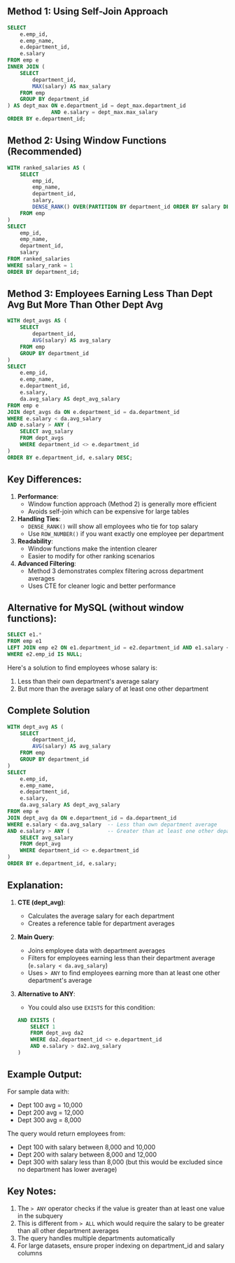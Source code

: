 ## Method 1: Using Self-Join Approach

```SQL
SELECT
    e.emp_id,
    e.emp_name,
    e.department_id,
    e.salary
FROM emp e
INNER JOIN (
    SELECT
        department_id,
        MAX(salary) AS max_salary
    FROM emp
    GROUP BY department_id
) AS dept_max ON e.department_id = dept_max.department_id
              AND e.salary = dept_max.max_salary
ORDER BY e.department_id;
```

## Method 2: Using Window Functions (Recommended)

```SQL
WITH ranked_salaries AS (
    SELECT
        emp_id,
        emp_name,
        department_id,
        salary,
        DENSE_RANK() OVER(PARTITION BY department_id ORDER BY salary DESC) AS salary_rank
    FROM emp
)
SELECT
    emp_id,
    emp_name,
    department_id,
    salary
FROM ranked_salaries
WHERE salary_rank = 1
ORDER BY department_id;
```

## Method 3: Employees Earning Less Than Dept Avg But More Than Other Dept Avg

```SQL
WITH dept_avgs AS (
    SELECT
        department_id,
        AVG(salary) AS avg_salary
    FROM emp
    GROUP BY department_id
)
SELECT
    e.emp_id,
    e.emp_name,
    e.department_id,
    e.salary,
    da.avg_salary AS dept_avg_salary
FROM emp e
JOIN dept_avgs da ON e.department_id = da.department_id
WHERE e.salary < da.avg_salary
AND e.salary > ANY (
    SELECT avg_salary
    FROM dept_avgs
    WHERE department_id <> e.department_id
)
ORDER BY e.department_id, e.salary DESC;
```

## Key Differences:

1. **Performance**:
    - Window function approach (Method 2) is generally more efficient
    - Avoids self-join which can be expensive for large tables
2. **Handling Ties**:
    - `DENSE_RANK()` will show all employees who tie for top salary
    - Use `ROW_NUMBER()` if you want exactly one employee per department
3. **Readability**:
    - Window functions make the intention clearer
    - Easier to modify for other ranking scenarios
4. **Advanced Filtering**:
    - Method 3 demonstrates complex filtering across department averages
    - Uses CTE for cleaner logic and better performance

## Alternative for MySQL (without window functions):

```SQL
SELECT e1.*
FROM emp e1
LEFT JOIN emp e2 ON e1.department_id = e2.department_id AND e1.salary < e2.salary
WHERE e2.emp_id IS NULL;
```

Here's a solution to find employees whose salary is:

1. Less than their own department's average salary
2. But more than the average salary of at least one other department

## Complete Solution

```SQL
WITH dept_avg AS (
    SELECT
        department_id,
        AVG(salary) AS avg_salary
    FROM emp
    GROUP BY department_id
)
SELECT
    e.emp_id,
    e.emp_name,
    e.department_id,
    e.salary,
    da.avg_salary AS dept_avg_salary
FROM emp e
JOIN dept_avg da ON e.department_id = da.department_id
WHERE e.salary < da.avg_salary  -- Less than own department average
AND e.salary > ANY (            -- Greater than at least one other department's average
    SELECT avg_salary
    FROM dept_avg
    WHERE department_id <> e.department_id
)
ORDER BY e.department_id, e.salary;
```

## Explanation:

1. **CTE (dept_avg)**:
    - Calculates the average salary for each department
    - Creates a reference table for department averages
2. **Main Query**:
    - Joins employee data with department averages
    - Filters for employees earning less than their department average (`e.salary < da.avg_salary`)
    - Uses `> ANY` to find employees earning more than at least one other department's average
3. **Alternative to ANY**:
    
    - You could also use `EXISTS` for this condition:
    
    ```SQL
    AND EXISTS (
        SELECT 1
        FROM dept_avg da2
        WHERE da2.department_id <> e.department_id
        AND e.salary > da2.avg_salary
    )
    ```
    

## Example Output:

For sample data with:

- Dept 100 avg = 10,000
- Dept 200 avg = 12,000
- Dept 300 avg = 8,000

The query would return employees from:

- Dept 100 with salary between 8,000 and 10,000
- Dept 200 with salary between 8,000 and 12,000
- Dept 300 with salary less than 8,000 (but this would be excluded since no department has lower average)

## Key Notes:

1. The `> ANY` operator checks if the value is greater than at least one value in the subquery
2. This is different from `> ALL` which would require the salary to be greater than all other department averages
3. The query handles multiple departments automatically
4. For large datasets, ensure proper indexing on department_id and salary columns
